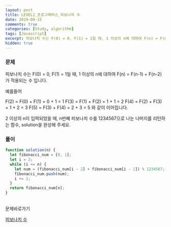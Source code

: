 ```yaml
---
layout: post
title: LEVEL2_프로그래머스_피보나치 수
date: 2019-09-15
comments: true
categories: [Study, algorithm]
tags: [Javascript]
excerpt: 피보나치 수는 F(0) = 0, F(1) = 1일 때, 1 이상의 n에 대하여 F(n) = F(n-1) + F(n-2) 가 적용되는 수 입니다.
hidden: true
---
```


### 문제

피보나치 수는 F(0) = 0, F(1) = 1일 때, 1 이상의 n에 대하여 F(n) = F(n-1) + F(n-2) 가 적용되는 수 입니다.

예를들어

F(2) = F(0) + F(1) = 0 + 1 = 1
F(3) = F(1) + F(2) = 1 + 1 = 2
F(4) = F(2) + F(3) = 1 + 2 = 3
F(5) = F(3) + F(4) = 2 + 3 = 5
와 같이 이어집니다.

2 이상의 n이 입력되었을 때, n번째 피보나치 수를 1234567으로 나눈 나머지를 리턴하는 함수, solution을 완성해 주세요.

### 풀이

```javascript
function solution(n) {
  let fibonacci_num = [0, 1];
  let i = 2;
  while (i <= n) {
    let num = (fibonacci_num[i - 2] + fibonacci_num[i - 1]) % 1234567;
    fibonacci_num.push(num);
    i += 1;
  }
  return fibonacci_num[n];
}
```

<br>
<span class="reference">문제바로가기</span>

[피보나치 수](https://programmers.co.kr/learn/courses/30/lessons/12945)
